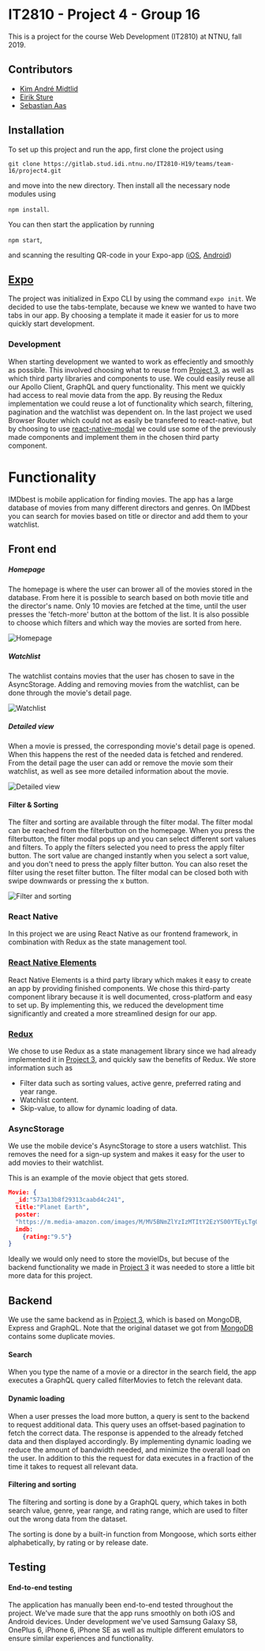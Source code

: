 # IT2810 - Project 4 - Group 16

This is a project for the course Web Development (IT2810) at NTNU, fall 2019.

## Contributors

- [Kim André Midtlid](https://github.com/kamidtli)
- [Eirik Sture](https://github.com/eirsture)
- [Sebastian Aas](https://github.com/SebastianAas)

## Installation

To set up this project and run the app, first clone the project using

`git clone https://gitlab.stud.idi.ntnu.no/IT2810-H19/teams/team-16/project4.git`

and move into the new directory. Then install all the necessary node modules using

`npm install`.

You can then start the application by running

`npm start`,

and scanning the resulting QR-code in your Expo-app ([iOS](https://apps.apple.com/app/apple-store/id982107779), [Android](https://play.google.com/store/apps/details?id=host.exp.exponent&referrer=www))

## [Expo](https://expo.io/)

The project was initialized in Expo CLI by using the command `expo init`. We decided to use the tabs-template, because we knew we wanted to have two tabs in our app. By choosing a template it made it easier for us to more quickly start development.

### Development

When starting development we wanted to work as effeciently and smoothly as possible. This involved choosing what to reuse from [Project 3](https://gitlab.stud.idi.ntnu.no/IT2810-H19/teams/team-16/project3), as well as which third party libraries and components to use.
We could easily reuse all our Apollo Client, GraphQL and query functionality. This ment we quickly had access to real movie data from the app. By reusing the Redux implementation we could reuse a lot of functionality which search, filtering, pagination and the watchlist was dependent on.
In the last project we used Browser Router which could not as easily be transfered to react-native, but by choosing to use [react-native-modal](https://github.com/react-native-community/react-native-modal) we could use some of the previously made components and implement them in the chosen third party component.

# Functionality

IMDbest is mobile application for finding movies. The app has a large database of movies from many different directors and genres. On IMDbest you can search for movies based on title or director and add them to your watchlist.

## Front end

##### Homepage
The homepage is where the user can brower all of the movies stored in the database. From here it is possible to search based on both movie title and the director's name. Only 10 movies are fetched at the time, until the user presses the 'fetch-more' button at the bottom of the list. It is also possible to choose which filters and which way the movies are sorted from here.

![Homepage](assets/images/homepage.jpg)

##### Watchlist
The watchlist contains movies that the user has chosen to save in the AsyncStorage. Adding and removing movies from the watchlist, can be done through the movie's detail page.

![Watchlist](assets/images/watchlist.jpg)

##### Detailed view
When a movie is pressed, the corresponding movie's detail page is opened. When this happens the rest of the needed data is fetched and rendered. From the detail page the user can add or remove the movie som their watchlist, as well as see more detailed information about the movie.

![Detailed view](assets/images/detailed.jpg)

#### Filter & Sorting 
The filter and sorting are available through the filter modal. The filter modal can be reached from the filterbutton on the homepage. When you press the filterbutton, the filter modal pops up and you can select different sort values and filters. To apply the filters selected you need to press the apply filter button. The sort value are changed instantly when you select a sort value, and you don't need to press the apply filter button. You can also reset the filter using the reset filter button. The filter modal can be closed both with swipe downwards or pressing the x button. 

![Filter and sorting](assets/images/filter.jpg)


### React Native

In this project we are using React Native as our frontend framework, in combination with Redux as the state management tool.

### [React Native Elements](https://react-native-elements.github.io/react-native-elements/)

React Native Elements is a third party library which makes it easy to create an app by providing finished components. We chose this third-party component library because it is well documented, cross-platform and easy to set up. By implementing this, we reduced the development time significantly and created a more streamlined design for our app.

### [Redux](https://redux.js.org/)

We chose to use Redux as a state management library since we had already implemented it in [Project 3](https://gitlab.stud.idi.ntnu.no/IT2810-H19/teams/team-16/project3), and quickly saw the benefits of Redux. We store information such as

- Filter data such as sorting values, active genre, preferred rating and year range.
- Watchlist content.
- Skip-value, to allow for dynamic loading of data.

### AsyncStorage

We use the mobile device's AsyncStorage to store a users watchlist. This removes the need for a sign-up system and makes it easy for the user to add movies to their watchlist.

This is an example of the movie object that gets stored.

```json
Movie: {
  _id:"573a13b8f29313caabd4c241",
  title:"Planet Earth",
  poster:
  "https://m.media-amazon.com/images/M/MV5BNmZlYzIzMTItY2EzYS00YTEyLTg0ZjEtMDMzZjM3ODdhN2UzXkEyXkFqcGdeQXVyNjI0MDg2NzE@._V1_SY1000_SX677_AL_.jpg",
  imdb:
    {rating:"9.5"}
}
```

Ideally we would only need to store the movieIDs, but becuse of the backend functionality we made in [Project 3](https://gitlab.stud.idi.ntnu.no/IT2810-H19/teams/team-16/project3) it was needed to store a little bit more data for this project.

## Backend

We use the same backend as in [Project 3](https://gitlab.stud.idi.ntnu.no/IT2810-H19/teams/team-16/project3), which is based on MongoDB, Express and GraphQL. Note that the original dataset we got from [MongoDB](https://docs.atlas.mongodb.com/sample-data/sample-mflix/) contains some duplicate movies.

#### Search

When you type the name of a movie or a director in the search field, the app executes a GraphQL query called filterMovies to fetch the relevant data.

#### Dynamic loading

When a user presses the load more button, a query is sent to the backend to request additional data. This query uses an offset-based pagination to fetch the correct data. The response is appended to the already fetched data and then displayed accordingly. By implementing dynamic loading we reduce the amount of bandwidth needed, and minimize the overall load on the user. In addition to this the request for data executes in a fraction of the time it takes to request all relevant data.

#### Filtering and sorting

The filtering and sorting is done by a GraphQL query, which takes in both search value, genre, year range, and rating range, which are used to filter out the wrong data from the dataset.

The sorting is done by a built-in function from Mongoose, which sorts either alphabetically, by rating or by release date.

## Testing

#### End-to-end testing

The application has manually been end-to-end tested throughout the project. We've made sure that the app runs smoothly on both iOS and Android devices. Under development we've used Samsung Galaxy S8, OnePlus 6, iPhone 6, iPhone SE as well as multiple different emulators to ensure similar experiences and functionality.
